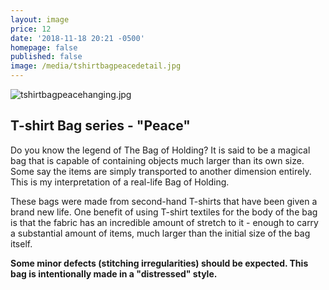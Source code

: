 ```yaml
---
layout: image
price: 12
date: '2018-11-18 20:21 -0500'
homepage: false
published: false
image: /media/tshirtbagpeacedetail.jpg
---
```

![tshirtbagpeacehanging.jpg]({{site.baseurl}}/media/tshirtbagpeacehanging.jpg)

## T-shirt Bag series - "Peace"

Do you know the legend of The Bag of Holding? It is said to be a magical bag that is capable of containing objects much larger than its own size. Some say the items are simply transported to another dimension entirely. This is my interpretation of a real-life Bag of Holding.

These bags were made from second-hand T-shirts that have been given a brand new life. One benefit of using T-shirt textiles for the body of the bag is that the fabric has an incredible amount of stretch to it - enough to carry a substantial amount of items, much larger than the initial size of the bag itself.


**Some minor defects (stitching irregularities) should be expected. This bag is intentionally made in a "distressed" style.**
